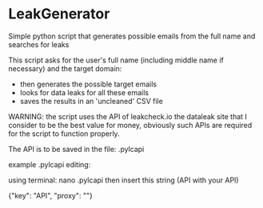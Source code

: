 # LeakGenerator
Simple python script that generates possible emails from the full name and searches for leaks


This script asks for the user's full name (including middle name if necessary) and the target domain:
- then generates the possible target emails
- looks for data leaks for all these emails
- saves the results in an 'uncleaned' CSV file


WARNING:
the script uses the API of leakcheck.io the dataleak site that I consider to be the best value for money, obviously such APIs are required for the script to function properly.


The API is to be saved in the file:
.pylcapi


example .pylcapi editing:

using terminal:
nano .pylcapi then insert this string (API with your API)

{"key": "API", "proxy": ""}

